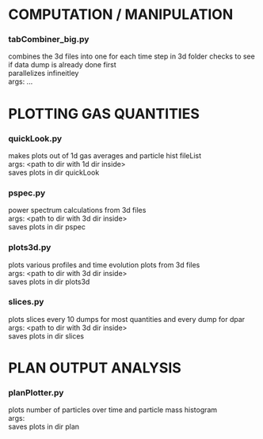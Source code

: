 # COMPUTATION / MANIPULATION  
### tabCombiner_big.py  
combines the 3d files into one for each time step in 3d folder
checks to see if data dump is already done first  
parallelizes infineitley  
args: <npc> <pathToDir1> <pathToDir2> <pathToDir3> ...

# PLOTTING GAS QUANTITIES  
### quickLook.py  
makes plots out of 1d gas averages and particle hist fileList  
args: <path to dir with 1d dir inside>  
saves plots in dir quickLook  

### pspec.py  
power spectrum calculations from 3d files  
args: <path to dir with 3d dir inside>  
saves plots in dir pspec  

### plots3d.py  
plots various profiles and time evolution plots from 3d files  
args: <path to dir with 3d dir inside>  
saves plots in dir plots3d  

### slices.py  
plots slices every 10 dumps for most quantities and every dump for dpar  
args: <path to dir with 3d dir inside>  
saves plots in dir slices  

# PLAN OUTPUT ANALYSIS  
### planPlotter.py  
plots number of particles over time and particle mass histogram  
args: <path to dir with planOutput dir inside>  
saves plots in dir plan  
















#
